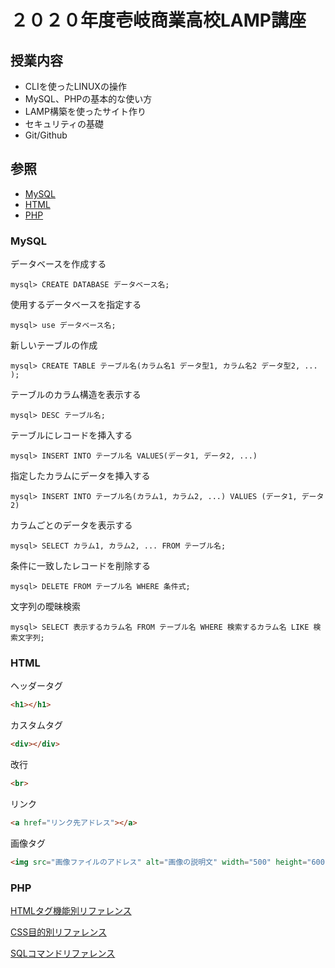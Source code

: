 # ２０２０年度壱岐商業高校LAMP講座

## 授業内容

- CLIを使ったLINUXの操作
- MySQL、PHPの基本的な使い方
- LAMP構築を使ったサイト作り
- セキュリティの基礎
- Git/Github

## 参照

- [MySQL](#mysql)
- [HTML](#html)
- [PHP](#php)

### MySQL <a name="mysql"></a>

データベースを作成する

```mysql
mysql> CREATE DATABASE データベース名;
```

使用するデータベースを指定する

```mysql
mysql> use データベース名;
```

新しいテーブルの作成

```mysql
mysql> CREATE TABLE テーブル名(カラム名1 データ型1, カラム名2 データ型2, ... );
```

テーブルのカラム構造を表示する

```mysql
mysql> DESC テーブル名;
```

テーブルにレコードを挿入する

```mysql
mysql> INSERT INTO テーブル名 VALUES(データ1, データ2, ...)
```

指定したカラムにデータを挿入する

```mysql
mysql> INSERT INTO テーブル名(カラム1, カラム2, ...) VALUES (データ1, データ2)
```

カラムごとのデータを表示する

```mysql
mysql> SELECT カラム1, カラム2, ... FROM テーブル名;
```

条件に一致したレコードを削除する

```mysql
mysql> DELETE FROM テーブル名 WHERE 条件式;
```

文字列の曖昧検索

```mysql
mysql> SELECT 表示するカラム名 FROM テーブル名 WHERE 検索するカラム名 LIKE 検索文字列;
```

### HTML <a name="html"></a>

ヘッダータグ

```html
<h1></h1>
```

カスタムタグ

```html
<div></div>
```

改行

```html
<br>
```

リンク

```html
<a href="リンク先アドレス"></a>
```

画像タグ

```html
<img src="画像ファイルのアドレス" alt="画像の説明文" width="500" height="600">
```

### PHP <a name="php"></a>




[HTMLタグ機能別リファレンス](https://web-designer.cman.jp/html_ref/function_list/)

[CSS目的別リファレンス](https://developer.mozilla.org/ja/docs/Web/CSS/Reference)

[SQLコマンドリファレンス](https://qiita.com/shuyam/items/809ff4123d8dcb7321f9)

